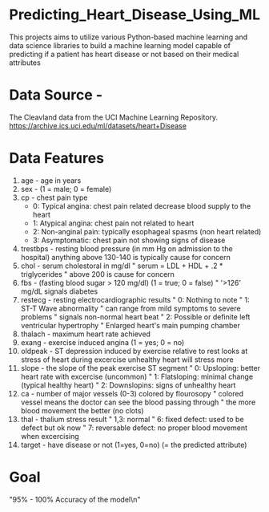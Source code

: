 # Predicting_Heart_Disease_Using_ML
This projects aims to utilize various Python-based machine learning and data science libraries to build a machine learning model capable of predicting if a patient has heart disease or not based on their medical attributes
    
  # Data Source - 
  The Cleavland data from the UCI Machine Learning Repository. https://archive.ics.uci.edu/ml/datasets/heart+Disease
  
# Data Features
1. age - age in years
2. sex - (1 = male; 0 = female)
3. cp - chest pain type
    * 0: Typical angina: chest pain related decrease blood supply to the heart
    * 1: Atypical angina: chest pain not related to heart
    * 2: Non-anginal pain: typically esophageal spasms (non heart related)
    * 3: Asymptomatic: chest pain not showing signs of disease
4. trestbps - resting blood pressure (in mm Hg on admission to the hospital) anything above 130-140 is typically cause for concern
5. chol - serum cholestoral in mg/dl
    "    serum = LDL + HDL + .2 * triglycerides
    "    above 200 is cause for concern
6. fbs - (fasting blood sugar > 120 mg/dl) (1 = true; 0 = false)
    "    '>126' mg/dL signals diabetes
7. restecg - resting electrocardiographic results
    "    0: Nothing to note
    "    1: ST-T Wave abnormality
    "       can range from mild symptoms to severe problems
    "       signals non-normal heart beat
    "    2: Possible or definite left ventricular hypertrophy
    "        Enlarged heart's main pumping chamber
8. thalach - maximum heart rate achieved
9. exang - exercise induced angina (1 = yes; 0 = no)
10. oldpeak - ST depression induced by exercise relative to rest looks at stress of heart during excercise unhealthy heart will stress more
11. slope - the slope of the peak exercise ST segment
    "    0: Upsloping: better heart rate with excercise (uncommon)
    "    1: Flatsloping: minimal change (typical healthy heart)
    "    2: Downslopins: signs of unhealthy heart
12. ca - number of major vessels (0-3) colored by flourosopy
    "    colored vessel means the doctor can see the blood passing through
    "    the more blood movement the better (no clots)
13. thal - thalium stress result
    "    1,3: normal
    "    6: fixed defect: used to be defect but ok now
    "    7: reversable defect: no proper blood movement when excercising
14. target - have disease or not (1=yes, 0=no) (= the predicted attribute)
  
# Goal 
"95% - 100% Accuracy of the model\n"
  
